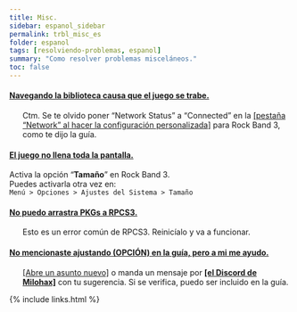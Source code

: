 ```yaml
---
title: Misc.
sidebar: espanol_sidebar
permalink: trbl_misc_es
folder: espanol
tags: [resolviendo-problemas, espanol]
summary: "Como resolver problemas misceláneos."
toc: false
---
```


<div class="panel-group" id="accordion">
                    <div class="panel panel-default">
                        <div class="panel-heading">
                            <h4 class="panel-title">
                                <a class="noCrossRef accordion-toggle" data-toggle="collapse" data-parent="#accordion" href="#bibl-traba">Navegando la biblioteca causa que el juego se trabe.</a>
                            </h4>
                        </div>
                        <div id="bibl-traba" class="panel-collapse collapse noCrossRef">
                            <div class="panel-body">
                               <ul>
Ctm. Se te olvido poner “Network Status” a “Connected” en la <a href="https://carlmylo.github.io/docu-rpcs3/custom_config_net" target="_blank">[pestaña “Network” al hacer la configuración personalizada]</a> para Rock Band 3, como te dijo la guía.
</ul>
                            </div>
                        </div>
                    </div>
                    <!-- /.panel -->
                    <div class="panel panel-default">
                        <div class="panel-heading">
                            <h4 class="panel-title">
                                <a class="noCrossRef accordion-toggle" data-toggle="collapse" data-parent="#accordion" href="#overscan">El juego no llena toda la pantalla.</a>
                            </h4>
                        </div>
                        <div id="overscan" class="panel-collapse collapse noCrossRef">
                            <div class="panel-body">
<p>Activa la opción “<strong>Tamaño</strong>” en Rock Band 3.<br>
Puedes activarla otra vez en:<br>
<code>Menú &gt; Opciones &gt; Ajustes del Sistema &gt; Tamaño</code></p>
                            </div>
                        </div>
                    </div>
                    <!-- /.panel -->
                                        <div class="panel panel-default">
                        <div class="panel-heading">
                            <h4 class="panel-title">
                                <a class="noCrossRef accordion-toggle" data-toggle="collapse" data-parent="#accordion" href="#no-puedo-instalar-pkg">No puedo arrastra PKGs a RPCS3.</a>
                            </h4>
                        </div>
                        <div id="no-puedo-instalar-pkg" class="panel-collapse collapse noCrossRef">
                            <div class="panel-body">
                                <ul>
Esto es un error común de RPCS3. Reinicíalo y va a funcionar.
</ul>
                            </div>
                        </div>
                    </div>
                    <!-- /.panel -->
                                        <div class="panel panel-default">
                        <div class="panel-heading">
                            <h4 class="panel-title">
                                <a class="noCrossRef accordion-toggle" data-toggle="collapse" data-parent="#accordion" href="#no-mencionaste">No mencionaste ajustando (OPCIÓN) en la guía, pero a mi me ayudo.</a>
                            </h4>
                        </div>
                        <div id="no-mencionaste" class="panel-collapse collapse noCrossRef">
                            <div class="panel-body">
                                <ul>
<a href="https://github.com/carlmylo/docu-rpcs3/issues" target="_blank">[Abre un asunto nuevo]</a> o manda un mensaje por <a href="https://rb3dx.milohax.org/discord" target="_blank"><strong>[el Discord de Milohax]</strong></a> con tu sugerencia. Si se verifica, puedo ser incluido en la guía.
</ul>
                            </div>
                        </div>
                    </div>
                    <!-- /.panel -->
</div>
<!-- /.panel-group -->


{% include links.html %}